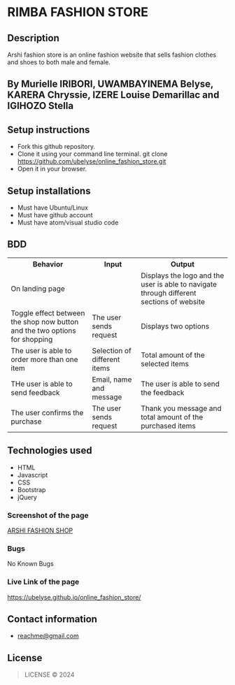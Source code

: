 # RIMBA FASHION STORE
## Description
Arshi fashion store is an online fashion website that sells fashion clothes and shoes to both male and female.
## By Murielle IRIBORI,  UWAMBAYINEMA Belyse, KARERA Chryssie, IZERE Louise Demarillac and IGIHOZO Stella
## Setup instructions
* Fork this github repository.
* Clone it using your command line terminal. git clone https://github.com/ubelyse/online_fashion_store.git
* Open it in your browser.
## Setup installations
* Must have Ubuntu/Linux
* Must have github account
* Must have atom/visual studio code
## BDD
<table>
    <tr>
      <th>Behavior</th> 
      <th>Input</th> 
      <th>Output</th>   
    </tr>
    <tr>
        <td>On landing page</td>
        <td></td>
        <td>Displays the logo and the user is able to navigate through different sections of website</td>
    </tr> 
    <tr>
        <td>Toggle effect between the shop now button and the two options for shopping</td>
        <td>The user sends request</td>
        <td>Displays two options</td>
    </tr>
    <tr>
        <td>The user is able to order more than one item</td>
        <td>Selection of different items</td>
        <td>Total amount of the selected items</td>
    </tr>
    <tr>
        <td>THe user is able to send feedback</td>
        <td>Email, name and message</td>
        <td>The user is able to send the feedback</td>
    </tr>
    <tr>
        <td>The user confirms the purchase</td>
        <td>The user sends request</td>
        <td>Thank you message and total amount of the purchased items</td>
    </tr>
</table>

## Technologies used
* HTML
* Javascript
* CSS
* Bootstrap
* jQuery
### Screenshot of the page
[ARSHI FASHION SHOP](https://encrypted-tbn0.gstatic.com/images?q=tbn:ANd9GcQ9jHJVRQnq57WrsDF3LjkDbC8y_YnWCuGJbMMUH2MfZg&s)
### Bugs
No Known Bugs
### Live Link of the page
https://ubelyse.github.io/online_fashion_store/
## Contact information
* reachme@gmail.com
## License
> LICENSE &copy; 2024